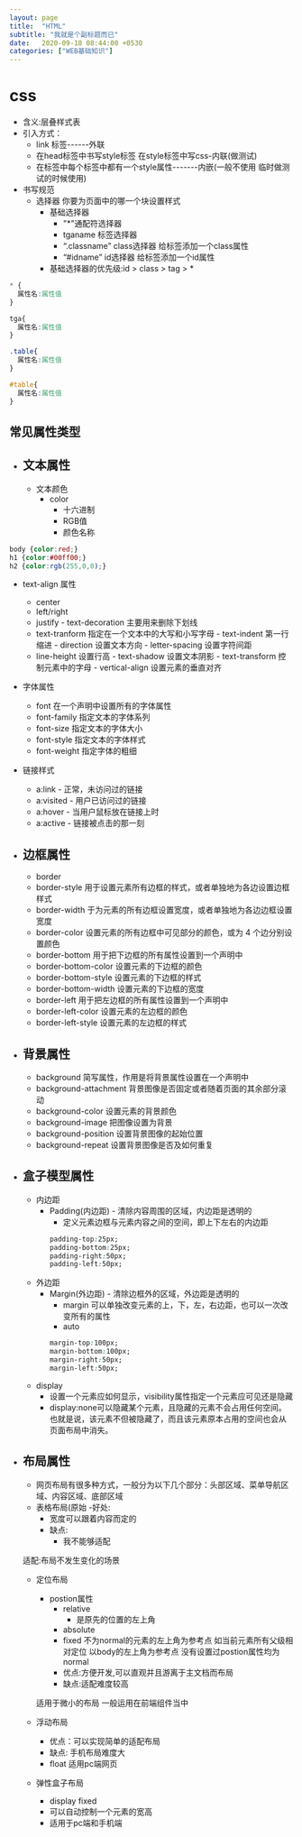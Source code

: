 ```yaml
---
layout: page
title:  "HTML"
subtitle: "我就是个副标题而已"
date:   2020-09-18 08:44:00 +0530
categories: ["WEB基础知识"]
---
```


# css 
  - 含义:层叠样式表
  - 引入方式：
    - link 标签------外联
    - 在head标签中书写style标签 在style标签中写css-内联(做测试)
    - 在标签中每个标签中都有一个style属性-------内嵌(一般不使用 临时做测试的时候使用)
  - 书写规范
    - 选择器 你要为页面中的哪一个块设置样式
      - 基础选择器
        - "*"通配符选择器
        - tganame 标签选择器 
        - “.classname” class选择器 给标签添加一个class属性
        - “#idname” id选择器 给标签添加一个id属性
      - 基础选择器的优先级:id > class > tag > *
       
  
  
~~~css
* {
  属性名:属性值
}

tga{
  属性名:属性值
}

.table{
  属性名:属性值
}

#table{
  属性名:属性值
}
~~~


## 常见属性类型

 - ## 文本属性
   - 文本颜色
     - color
       - 十六进制
       - RGB值
       - 颜色名称
~~~css
body {color:red;}
h1 {color:#00ff00;}
h2 {color:rgb(255,0,0);}
~~~  

   - text-align 属性
      - center
      - left/right
      - justify 
    - text-decoration 主要用来删除下划线
     - text-tranform 指定在一个文本中的大写和小写字母
    - text-indent 第一行缩进
    - direction 设置文本方向
    - letter-spacing 设置字符间距
     - line-height 设置行高
    - text-shadow 设置文本阴影
    - text-transform 控制元素中的字母
    - vertical-align 设置元素的垂直对齐
   
   - 字体属性
     - font 在一个声明中设置所有的字体属性
     - font-family 指定文本的字体系列
     - font-size 指定文本的字体大小
     - font-style 指定文本的字体样式
     - font-weight 指定字体的粗细
   - 链接样式
     - a:link - 正常，未访问过的链接
     - a:visited - 用户已访问过的链接
     - a:hover - 当用户鼠标放在链接上时
     - a:active - 链接被点击的那一刻

       
 - ## 边框属性
   - border
   - border-style 用于设置元素所有边框的样式，或者单独地为各边设置边框样式
   - border-width 于为元素的所有边框设置宽度，或者单独地为各边边框设置宽度
   - border-color 设置元素的所有边框中可见部分的颜色，或为 4 个边分别设置颜色
   - border-bottom 用于把下边框的所有属性设置到一个声明中
   - border-bottom-color 设置元素的下边框的颜色
   - border-bottom-style 设置元素的下边框的样式
   - border-bottom-width 设置元素的下边框的宽度
   - border-left 用于把左边框的所有属性设置到一个声明中
   - border-left-color 设置元素的左边框的颜色
   - border-left-style 设置元素的左边框的样式
   
 - ## 背景属性
   - background 简写属性，作用是将背景属性设置在一个声明中
   - background-attachment 背景图像是否固定或者随着页面的其余部分滚动
   - background-color 设置元素的背景颜色
   - background-image 把图像设置为背景
   - background-position 设置背景图像的起始位置
   - background-repeat 设置背景图像是否及如何重复
 - ## 盒子模型属性
   - 内边距
     - Padding(内边距) - 清除内容周围的区域，内边距是透明的
       - 定义元素边框与元素内容之间的空间，即上下左右的内边距
       ~~~css
       padding-top:25px;
       padding-bottom:25px;
       padding-right:50px;
       padding-left:50px;
       ~~~
   - 外边距
     - Margin(外边距) - 清除边框外的区域，外边距是透明的
       - margin 可以单独改变元素的上，下，左，右边距，也可以一次改变所有的属性
       - auto 
       ~~~css
       margin-top:100px;
       margin-bottom:100px;
       margin-right:50px;
       margin-left:50px;
       ~~~
   - display
     - 设置一个元素应如何显示，visibility属性指定一个元素应可见还是隐藏
     - display:none可以隐藏某个元素，且隐藏的元素不会占用任何空间。也就是说，该元素不但被隐藏了，而且该元素原本占用的空间也会从页面布局中消失。
 - ## 布局属性
   - 网页布局有很多种方式，一般分为以下几个部分：头部区域、菜单导航区域、内容区域、底部区域
   - 表格布局(原始
     -好处:
       - 宽度可以跟着内容而定的
     - 缺点:
       - 我不能够适配
       
    适配:布局不发生变化的场景
   - 定位布局
     - postion属性
        - relative 
          - 是原先的位置的左上角
        - absolute
        - fixed 
        不为normal的元素的左上角为参考点 如当前元素所有父级相对定位
        以body的左上角为参考点
        没有设置过postion属性均为normal
       - 优点:方便开发,可以直观并且游离于主文档而布局
       - 缺点:适配难度较高
       
      适用于微小的布局 一般运用在前端组件当中 
   - 浮动布局
     - 优点：可以实现简单的适配布局
     - 缺点: 手机布局难度大
     - float
     适用pc端网页
     
   - 弹性盒子布局
     - display fixed
     - 可以自动控制一个元素的宽高
     - 适用于pc端和手机端
